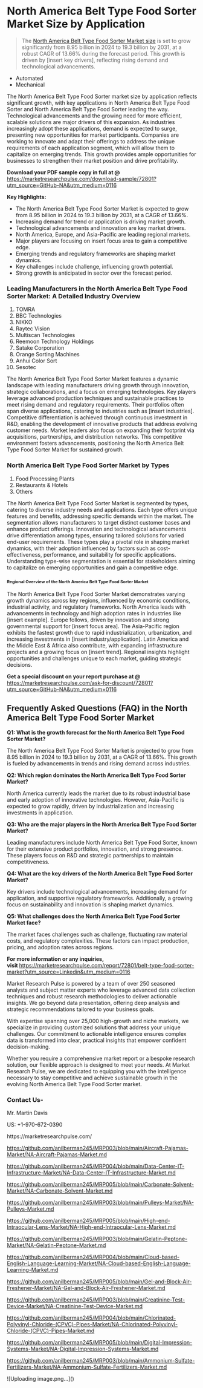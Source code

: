 <h1>North America Belt Type Food Sorter Market&nbsp;Size by Application</h1><blockquote><p>The <a href="https://marketresearchpulse.com/download-sample/72801?utm_source=GitHub-NA&amp;utm_medium=0116">North America Belt Type Food Sorter Market size</a> is set to grow significantly from 8.95 billion in 2024 to 19.3 billion by 2031, at a robust CAGR of 13.66% during the forecast period. This growth is driven by [insert key drivers], reflecting rising demand and technological advancements.</p></blockquote><ul><li>Automated<li> Mechanical</li></ul><p>The North America Belt Type Food Sorter market size by application reflects significant growth, with key applications in North America Belt Type Food Sorter and North America Belt Type Food Sorter leading the way. Technological advancements and the growing need for more efficient, scalable solutions are major drivers of this expansion. As industries increasingly adopt these applications, demand is expected to surge, presenting new opportunities for market participants. Companies are working to innovate and adapt their offerings to address the unique requirements of each application segment, which will allow them to capitalize on emerging trends. This growth provides ample opportunities for businesses to strengthen their market position and drive profitability.</p><p><strong>Download your PDF sample copy in full at @ </strong><a href="https://marketresearchpulse.com/download-sample/72801?utm_source=GitHub-NA&amp;utm_medium=0116">https://marketresearchpulse.com/download-sample/72801?utm_source=GitHub-NA&amp;utm_medium=0116</a></p><p><strong>Key Highlights: </strong></p><ul><li>The North America Belt Type Food Sorter Market is expected to grow from 8.95 billion in 2024 to 19.3 billion by 2031, at a CAGR of 13.66%.</li><li>Increasing demand for trend or application is driving market growth.</li><li>Technological advancements and innovation are key market drivers.</li><li>North America, Europe, and Asia-Pacific are leading regional markets.</li><li>Major players are focusing on insert focus area to gain a competitive edge.</li><li>Emerging trends and regulatory frameworks are shaping market dynamics.</li><li>Key challenges include challenge, influencing growth potential.</li><li>Strong growth is anticipated in sector over the forecast period.</li></ul><h3>Leading Manufacturers in the North America Belt Type Food Sorter Market: A Detailed Industry Overview</h3><ol><li>TOMRA</li><li>BBC Technologies</li><li>NIKKO</li><li>Raytec Vision</li><li>Multiscan Technologies</li><li>Reemoon Technology Holdings</li><li>Satake Corporation</li><li>Orange Sorting Machines</li><li>Anhui Color Sort</li><li>Sesotec</li></ol><div class="flex max-w-full flex-col flex-grow"><div class="min-h-8 text-message flex w-full flex-col items-end gap-2 whitespace-normal break-words [.text-message+&amp;]:mt-5" dir="auto" data-message-author-role="assistant" data-message-id="fd8432e4-4910-450d-b182-61b7bfb0a01f" data-message-model-slug="gpt-4o"><div class="flex w-full flex-col gap-1 empty:hidden first:pt-[3px]"><div class="markdown prose w-full break-words dark:prose-invert light"><p>The North America Belt Type Food Sorter Market features a dynamic landscape with leading manufacturers driving growth through innovation, strategic collaborations, and a focus on emerging technologies. Key players leverage advanced production techniques and sustainable practices to meet rising demand and regulatory requirements. Their portfolios often span diverse applications, catering to industries such as [insert industries]. Competitive differentiation is achieved through continuous investment in R&amp;D, enabling the development of innovative products that address evolving customer needs. Market leaders also focus on expanding their footprint via acquisitions, partnerships, and distribution networks. This competitive environment fosters advancements, positioning the North America Belt Type Food Sorter Market for sustained growth.</p></div></div></div></div><h3>North America Belt Type Food Sorter Market by Types</h3><ol><li>Food Processing Plants<li> Restaurants & Hotels<li> Others</li></ol><div class="flex max-w-full flex-col flex-grow"><div class="min-h-8 text-message flex w-full flex-col items-end gap-2 whitespace-normal break-words [.text-message+&amp;]:mt-5" dir="auto" data-message-author-role="assistant" data-message-id="084470be-0bb7-4664-bddf-5156b4f41249" data-message-model-slug="gpt-4o-mini"><div class="flex w-full flex-col gap-1 empty:hidden first:pt-[3px]"><div class="markdown prose w-full break-words dark:prose-invert light"><p>The North America Belt Type Food Sorter Market is segmented by types, catering to diverse industry needs and applications. Each type offers unique features and benefits, addressing specific demands within the market. The segmentation allows manufacturers to target distinct customer bases and enhance product offerings. Innovation and technological advancements drive differentiation among types, ensuring tailored solutions for varied end-user requirements. These types play a pivotal role in shaping market dynamics, with their adoption influenced by factors such as cost-effectiveness, performance, and suitability for specific applications. Understanding type-wise segmentation is essential for stakeholders aiming to capitalize on emerging opportunities and gain a competitive edge.</p></div></div></div></div><h3><span style="font-size: 11px;">Regional Overview of the North America Belt Type Food Sorter Market</span></h3><div class="flex max-w-full flex-col flex-grow"><div class="min-h-8 text-message flex w-full flex-col items-end gap-2 whitespace-normal break-words [.text-message+&amp;]:mt-5" dir="auto" data-message-author-role="assistant" data-message-id="e9038762-ce64-4e30-91c9-9bd413514231" data-message-model-slug="gpt-4o-mini"><div class="flex w-full flex-col gap-1 empty:hidden first:pt-[3px]"><div class="markdown prose w-full break-words dark:prose-invert light"><p>The North America Belt Type Food Sorter Market demonstrates varying growth dynamics across key regions, influenced by economic conditions, industrial activity, and regulatory frameworks. North America leads with advancements in technology and high adoption rates in industries like [insert example]. Europe follows, driven by innovation and strong governmental support for [insert focus area]. The Asia-Pacific region exhibits the fastest growth due to rapid industrialization, urbanization, and increasing investments in [insert industry/application]. Latin America and the Middle East &amp; Africa also contribute, with expanding infrastructure projects and a growing focus on [insert trend]. Regional insights highlight opportunities and challenges unique to each market, guiding strategic decisions.</p></div></div></div></div><p><strong>Get a special discount on your report purchase at @ </strong><a href="https://marketresearchpulse.com/ask-for-discount/72801?utm_source=GitHub-NA&amp;utm_medium=0116">https://marketresearchpulse.com/ask-for-discount/72801?utm_source=GitHub-NA&amp;utm_medium=0116</a></p><h2>Frequently Asked Questions (FAQ) in the North America Belt Type Food Sorter Market</h2><p><strong>Q1: What is the growth forecast for the North America Belt Type Food Sorter Market?</strong></p><p>The North America Belt Type Food Sorter Market is projected to grow from 8.95 billion in 2024 to 19.3 billion by 2031, at a CAGR of 13.66%. This growth is fueled by advancements in trends and rising demand across industries.</p><p><strong>Q2: Which region dominates the North America Belt Type Food Sorter Market?</strong></p><p>North America currently leads the market due to its robust industrial base and early adoption of innovative technologies. However, Asia-Pacific is expected to grow rapidly, driven by industrialization and increasing investments in application.</p><p><strong>Q3: Who are the major players in the North America Belt Type Food Sorter Market?</strong></p><p>Leading manufacturers include North America Belt Type Food Sorter, known for their extensive product portfolios, innovation, and strong presence. These players focus on R&amp;D and strategic partnerships to maintain competitiveness.</p><p><strong>Q4: What are the key drivers of the North America Belt Type Food Sorter Market?</strong></p><p>Key drivers include technological advancements, increasing demand for application, and supportive regulatory frameworks. Additionally, a growing focus on sustainability and innovation is shaping market dynamics.</p><p><strong>Q5: What challenges does the North America Belt Type Food Sorter Market face?</strong></p><p>The market faces challenges such as challenge, fluctuating raw material costs, and regulatory complexities. These factors can impact production, pricing, and adoption rates across regions.</p><p><strong>For more information or any inquiries, visit&nbsp;</strong><a href="https://marketresearchpulse.com/report/72801/belt-type-food-sorter-market?utm_source=Linkedin&utm_medium=0116">https://marketresearchpulse.com/report/72801/belt-type-food-sorter-market?utm_source=Linkedin&utm_medium=0116</a></p><p>Market Research Pulse is powered by a team of over 250 seasoned analysts and subject matter experts who leverage advanced data collection techniques and robust research methodologies to deliver actionable insights. We go beyond data presentation, offering deep analysis and strategic recommendations tailored to your business goals.</p><p>With expertise spanning over 25,000 high-growth and niche markets, we specialize in providing customized solutions that address your unique challenges. Our commitment to actionable intelligence ensures complex data is transformed into clear, practical insights that empower confident decision-making.</p><p>Whether you require a comprehensive market report or a bespoke research solution, our flexible approach is designed to meet your needs. At Market Research Pulse, we are dedicated to equipping you with the intelligence necessary to stay competitive and achieve sustainable growth in the evolving North America Belt Type Food Sorter market.</p><h3><strong>Contact Us-</strong></h3><p>Mr. Martin Davis</p><p>US: +1-970-672-0390</p><p>https://marketresearchpulse.com/</p><p><a href="https://github.com/anilberman245/MRP003/blob/main/Aircraft-Pajamas-Market/NA-Aircraft-Pajamas-Market.md">https://github.com/anilberman245/MRP003/blob/main/Aircraft-Pajamas-Market/NA-Aircraft-Pajamas-Market.md</a></p><p><a href="https://github.com/anilberman245/MRP004/blob/main/Data-Center-IT-Infrastructure-Market/NA-Data-Center-IT-Infrastructure-Market.md">https://github.com/anilberman245/MRP004/blob/main/Data-Center-IT-Infrastructure-Market/NA-Data-Center-IT-Infrastructure-Market.md</a></p><p><a href="https://github.com/anilberman245/MRP005/blob/main/Carbonate-Solvent-Market/NA-Carbonate-Solvent-Market.md">https://github.com/anilberman245/MRP005/blob/main/Carbonate-Solvent-Market/NA-Carbonate-Solvent-Market.md</a></p><p><a href="https://github.com/anilberman245/MRP003/blob/main/Pulleys-Market/NA-Pulleys-Market.md">https://github.com/anilberman245/MRP003/blob/main/Pulleys-Market/NA-Pulleys-Market.md</a></p><p><a href="https://github.com/anilberman245/MRP005/blob/main/High-end-Intraocular-Lens-Market/NA-High-end-Intraocular-Lens-Market.md">https://github.com/anilberman245/MRP005/blob/main/High-end-Intraocular-Lens-Market/NA-High-end-Intraocular-Lens-Market.md</a></p><p><a href="https://github.com/anilberman245/MRP003/blob/main/Gelatin-Peptone-Market/NA-Gelatin-Peptone-Market.md">https://github.com/anilberman245/MRP003/blob/main/Gelatin-Peptone-Market/NA-Gelatin-Peptone-Market.md</a></p><p><a href="https://github.com/anilberman245/MRP004/blob/main/Cloud-based-English-Language-Learning-Market/NA-Cloud-based-English-Language-Learning-Market.md">https://github.com/anilberman245/MRP004/blob/main/Cloud-based-English-Language-Learning-Market/NA-Cloud-based-English-Language-Learning-Market.md</a></p><p><a href="https://github.com/anilberman245/MRP005/blob/main/Gel-and-Block-Air-Freshener-Market/NA-Gel-and-Block-Air-Freshener-Market.md">https://github.com/anilberman245/MRP005/blob/main/Gel-and-Block-Air-Freshener-Market/NA-Gel-and-Block-Air-Freshener-Market.md</a></p><p><a href="https://github.com/anilberman245/MRP003/blob/main/Creatinine-Test-Device-Market/NA-Creatinine-Test-Device-Market.md">https://github.com/anilberman245/MRP003/blob/main/Creatinine-Test-Device-Market/NA-Creatinine-Test-Device-Market.md</a></p><p><a href="https://github.com/anilberman245/MRP004/blob/main/Chlorinated-Polyvinyl-Chloride-(CPVC)-Pipes-Market/NA-Chlorinated-Polyvinyl-Chloride-(CPVC)-Pipes-Market.md">https://github.com/anilberman245/MRP004/blob/main/Chlorinated-Polyvinyl-Chloride-(CPVC)-Pipes-Market/NA-Chlorinated-Polyvinyl-Chloride-(CPVC)-Pipes-Market.md</a></p><p><a href="https://github.com/anilberman245/MRP005/blob/main/Digital-Impression-Systems-Market/NA-Digital-Impression-Systems-Market.md">https://github.com/anilberman245/MRP005/blob/main/Digital-Impression-Systems-Market/NA-Digital-Impression-Systems-Market.md</a></p><p><a href="https://github.com/anilberman245/MRP003/blob/main/Ammonium-Sulfate-Fertilizers-Market/NA-Ammonium-Sulfate-Fertilizers-Market.md">https://github.com/anilberman245/MRP003/blob/main/Ammonium-Sulfate-Fertilizers-Market/NA-Ammonium-Sulfate-Fertilizers-Market.md</a></p>
![Uploading image.png…]()
